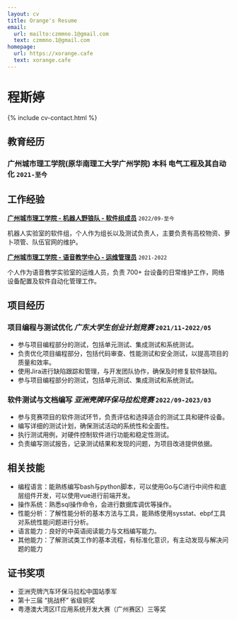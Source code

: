 ```yaml
---
layout: cv
title: Orange's Resume
email:
  url: mailto:czmmno.1@gmail.com
  text: czmmno.1@gmail.com
homepage:
  url: https://xorange.cafe
  text: xorange.cafe
---
```


# 程斯婷

{% include cv-contact.html %}

## 教育经历

### 广州城市理工学院(原华南理工大学广州学院) 本科 电气工程及其自动化 `2021-至今`

## 工作经验

[**广州城市理工学院 - 机器人野狼队 - 软件组成员**](https://gcubot.cn) `2022/09-至今`

机器人实验室的软件组，个人作为组长以及测试负责人，主要负责有高校物资、萝卜项管、队伍官网的维护。

[**广州城市理工学院 - 语音教学中心 - 运维管理员**](https://wy.gcu.edu.cn/2023/0523/c768a150266/page.htm) `2021-2022`

个人作为语音教学实验室的运维人员，负责 700+ 台设备的日常维护工作，网络设备配置及软件自动化管理工作。

## 项目经历


### **项目编程与测试优化** *广东大学生创业计划竞赛* `2021/11-2022/05`

- 参与项目编程部分的测试，包括单元测试、集成测试和系统测试。
- 负责优化项目编程部分，包括代码审查、性能测试和安全测试，以提高项目的质量和效率。
- 使用Jira进行缺陷跟踪和管理，与开发团队协作，确保及时修复软件缺陷。
- 参与项目编程部分的测试，包括单元测试、集成测试和系统测试。


### **软件测试与文档编写** *亚洲壳牌环保马拉松竞赛* `2022/09-2023/03`

- 参与竞赛项目的软件测试环节，负责评估和选择适合的测试工具和硬件设备。
- 编写详细的测试计划，确保测试活动的系统性和全面性。
- 执行测试用例，对硬件控制软件进行功能和稳定性测试。
- 负责编写测试报告，记录测试结果和发现的问题，为项目改进提供依据。

## 相关技能

- 编程语言：能熟练编写bash与python脚本，可以使用Go与C进行中间件和底层组件开发，可以使用vue进行前端开发。
- 操作系统：熟悉sql操作命令，会进行数据库调优等操作。
- 性能分析：了解性能分析的基本方法与工具，能熟练使用sysstat、ebpf工具对系统性能问题进行分析。
- 语言能力：良好的中英语阅读能力与文档编写能力。
- 其他能力：了解测试类工作的基本流程，有标准化意识，有主动发现与解决问题的能力

## 证书奖项
- 亚洲壳牌汽车环保马拉松中国站季军
- 第十三届 “挑战杯” 省级铜奖
- 粤港澳大湾区IT应用系统开发大赛（广州赛区）三等奖

